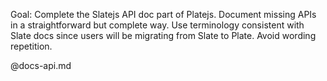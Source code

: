 Goal:
Complete the Slatejs API doc part of Platejs. Document missing APIs in a straightforward but complete way. Use terminology consistent with Slate docs since users will be migrating from Slate to Plate. Avoid wording repetition.

@docs-api.md
